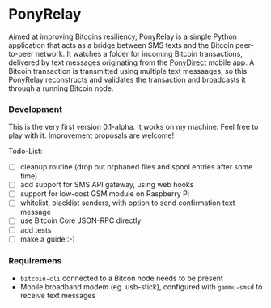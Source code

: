 # PonyRelay
Aimed at improving Bitcoins resiliency, PonyRelay is a simple Python application that acts as a bridge between SMS texts and the Bitcoin peer-to-peer network. 
It watches a folder for incoming Bitcoin transactions, delivered by text messages originating from the [PonyDirect](https://github.com/MuleTools/PonyDirect) mobile app.
A Bitcoin transaction is transmitted using multiple text messaages, so this PonyRelay reconstructs and validates the transaction and broadcasts it through a running Bitcoin node.

### Development
This is the very first version 0.1-alpha. It works on my machine. Feel free to play with it. Improvement proposals are welcome!

Todo-List:
- [ ] cleanup routine (drop out orphaned files and spool entries after some time)
- [ ] add support for SMS API gateway, using web hooks
- [ ] support for low-cost GSM module on Raspberry Pi
- [ ] whitelist, blacklist senders, with option to send confirmation text message
- [ ] use Bitcoin Core JSON-RPC directly
- [ ] add tests
- [ ] make a guide :-)

### Requiremens
- `bitcoin-cli` connected to a Bitcon node needs to be present
- Mobile broadband modem (eg. usb-stick), configured with `gammu-smsd` to receive text messages
